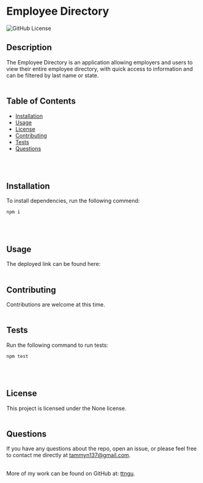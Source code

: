 # Employee Directory
  ![GitHub License](https://img.shields.io/badge/License-None-blue)

  ## Description
  The Employee Directory is an application allowing employers and users to view their entire employee directory, with quick access to information and can be filtered by last name or state.
  <br>
  <br>

  ## Table of Contents
  * [Installation](#Installation)
  * [Usage](#Usage)
  * [License](#License)
  * [Contributing](#Contributing)
  * [Tests](#Tests)
  * [Questions](#Questions)
 <br>
 <br>

  ## Installation
  To install dependencies, run the following commend:
```
npm i
```

  <br>
  <br>

  ## Usage
  The deployed link can be found here:
  <br>
  <br>

  ## Contributing 
  Contributions are welcome at this time.
  <br>
  <br>

  ## Tests
  Run the following command to run tests:
```
npm test
```

  <br>
  <br>

  ## License
  This project is licensed under the None license.
  <br>
  <br>

  ## Questions
  If you have any questions about the repo, open an issue, or please feel free to contact me directly at tammyn137@gmail.com. 
  <br>
  <br>
  
  More of my work can be found on GitHub at: [ttngu](https://github.com/ttngu/).